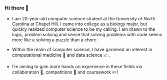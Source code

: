 ### Hi there 👋

- I am 20-year-old computer science student at the University of North Carolina at Chapel Hill. I came into college as a biology major, but quickly realized computer science to be my calling.  I am drawn to the logic, problem solving and sense that solving problems with code seems more like a solving a puzzle than a chore. 

- Within the realm of computer science, I have garnered an interest in computational medicine 💓 and data science 📈 . 

- I’m aiming to gain more hands on experience in these fields via collaboration 👯, competitions 🏁 and coursework ✏️!
